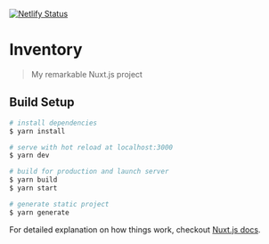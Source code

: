 [![Netlify Status](https://api.netlify.com/api/v1/badges/6d2f1a7f-97fb-42b2-9587-da6c829fa88c/deploy-status)](https://app.netlify.com/sites/basil-inventory/deploys)

# Inventory

> My remarkable Nuxt.js project

## Build Setup

``` bash
# install dependencies
$ yarn install

# serve with hot reload at localhost:3000
$ yarn dev

# build for production and launch server
$ yarn build
$ yarn start

# generate static project
$ yarn generate
```

For detailed explanation on how things work, checkout [Nuxt.js docs](https://nuxtjs.org).
